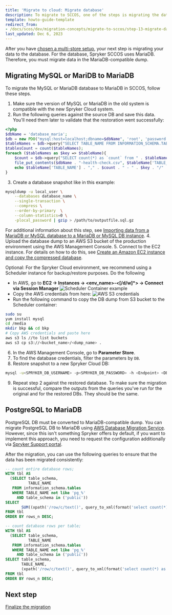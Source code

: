 ```yaml
---
title: 'Migrate to cloud: Migrate database'
description: To migrate to SCCOS, one of the steps is migrating the database
template: howto-guide-template
redirect_from:
- /docs/scos/dev/migration-concepts/migrate-to-sccos/step-13-migrate-database.html
last_updated: Dec 6, 2023
---
```


After you have [chosen a multi-store setup](/docs/dg/dev/upgrade-and-migrate/migrate-to-cloud/migrate-to-cloud-choose-a-multi-store-setup.html), your next step is migrating your data to the database. For the database, Spryker SCCOS uses MariaDB. Therefore, you must migrate data in the MariaDB-compatible dump.

## Migrating MySQL or MariDB to MariaDB

To migrate the MySQL or MariaDB database to MariaDB in SCCOS, follow these steps.

1. Make sure the version of MySQL or MariaDB in the old system is compatible with the new Spryker Cloud system.
2. Run the following queries against the source DB and save this data. You'll need them later to validate that the restoration went successfully:

```php
<?php
$dbName = 'database_maria';
$db = new PDO("mysql:host=localhost;dbname=$dbName", 'root', 'password');
$tableNames = $db->query("SELECT TABLE_NAME FROM INFORMATION_SCHEMA.TABLES WHERE TABLE_SCHEMA = '" . $dbName . "'")->fetchAll(PDO::FETCH_ASSOC);
$tablesCount = count($tableNames);
foreach ($tableNames as $key => $tableName){
	$count = $db->query("SELECT count(*) as `count` from " . $tableName['TABLE_NAME'])->fetchColumn();
    file_put_contents($dbName . "-health-check.csv", $tableName['TABLE_NAME'] . "," . $count . PHP_EOL, FILE_APPEND);
    echo $tableName['TABLE_NAME'] . "," . $count . " - " . $key . "/" . $tablesCount . PHP_EOL;
}

```
3. Create a database snapshot like in this example:

```bash
mysqldump -u local_user \
    --databases database_name \
    --single-transaction \
    --compress \
    --order-by-primary  \
    --column-statistics=0 \
    -plocal_password | gzip > /path/to/outputfile.sql.gz
```
For additional information about this step, see [Importing data from a MariaDB or MySQL database to a MariaDB or MySQL DB instance](https://docs.aws.amazon.com/AmazonRDS/latest/UserGuide/MySQL.Procedural.Importing.SmallExisting.html).
4. Upload the database dump to an AWS S3 bucket of the production environment using the AWS Management Console.
5. Connect to the EC2 instance. For details on how to do this, see [Create an Amazon EC2 instance and copy the compressed database](https://docs.aws.amazon.com/AmazonRDS/latest/UserGuide/MySQL.Procedural.Importing.NonRDSRepl.html#MySQL.Procedural.Importing.Import.Database).

Optional: For the Spryker Cloud environment, we recommend using a Scheduler instance for backup/restore purposes. Do the following
* In AWS, go to **EC2 → Instances → <env_name>-<[/d/w]*> → Connect via Session Manager**
  ![Scheduler Container example](https://spryker.s3.eu-central-1.amazonaws.com/docs/scos/dev/migration-concepts/migrate-to-paas/scheduler-container-example.png)
* Copy the AWS credentials from here:
  ![AWS S3 credentials](https://spryker.s3.eu-central-1.amazonaws.com/docs/scos/dev/migration-concepts/migrate-to-paas/aws-s3-credentials.png)
* Run the following command to copy the DB dump from S3 bucket to the Scheduler container:

```bash
sudo su
yum install mysql
cd /media
mkdir bkp && cd bkp
# Copy AWS credentials and paste here
aws s3 ls //to list buckets
aws s3 cp s3://<bucket_name>/<dump_name> .
```
6. In the AWS Management Console, go to **Parameter Store**.
7. To find the database credentials, filter the parameters by `DB`.      
8. Restore snapshot to a new Spryker Cloud DB:

```bash
mysql -u<SPRYKER_DB_USERNAME> -p<SPRYKER_DB_PASSWORD> -h <Endpoint> <DB name> < <dump_name>.sql
```
9. Repeat step 2 against the restored database. To make sure the migration is successful, compare the outputs from the queries you've run for the original and for the restored DBs. They should be the same.

## PostgreSQL to MariaDB
PostgreSQL DB must be converted to MariaDB-compatible dump. You can migrate PostgreSQL DB to MariaDB using [AWS Database Migration Service](https://docs.aws.amazon.com/dms/latest/userguide/CHAP_Source.PostgreSQL.html). However, since this isn't something Spryker offers by default, if you want to implement this approach, you need to request the configuration additionally via [Spryker Support portal](https://support.spryker.com/).

After the migration, you can use the following queries to ensure that the data has been migrated consistently:

```sql
-- count entire database rows;
WITH tbl AS
  (SELECT table_schema,
          TABLE_NAME
   FROM information_schema.tables
   WHERE TABLE_NAME not like 'pg_%'
     AND table_schema in ('public'))
SELECT
       SUM((xpath('/row/c/text()', query_to_xml(format('select count(*) as c from %I.%I', table_schema, TABLE_NAME), FALSE, TRUE, '')))[1]::text::int) AS rows_n
FROM tbl
ORDER BY rows_n DESC;

-- count database rows per table;
WITH tbl AS
  (SELECT table_schema,
          TABLE_NAME
   FROM information_schema.tables
   WHERE TABLE_NAME not like 'pg_%'
     AND table_schema in ('public'))
SELECT table_schema,
       TABLE_NAME,
       (xpath('/row/c/text()', query_to_xml(format('select count(*) as c from %I.%I', table_schema, TABLE_NAME), FALSE, TRUE, '')))[1]::text::int AS rows_n
FROM tbl
ORDER BY rows_n DESC;
```

## Next step
[Finalize the migration](/docs/dg/dev/upgrade-and-migrate/migrate-to-cloud/migrate-to-cloud-finalize-the-migration.html)
